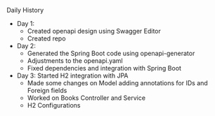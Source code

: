 Daily History
- Day 1:
  - Created openapi design using Swagger Editor
  - Created repo
- Day 2:
  - Generated the Spring Boot code using openapi-generator
  - Adjustments to the openapi.yaml
  - Fixed dependencies and integration with Spring Boot
- Day 3: Started H2 integration with JPA
  - Made some changes on Model adding annotations for IDs and Foreign fields
  - Worked on Books Controller and Service
  - H2 Configurations